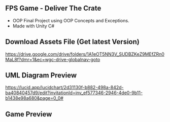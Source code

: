 ## FPS Game - Deliver The Crate
- OOP Final Project using OOP Concepts and Exceptions.
- Made with Unity C#

## Download Assets File (Get latest Version)
https://drive.google.com/drive/folders/1A1eOT5NN3V_SUDBZKeZ9MEfZRn0MaL8f?dmr=1&ec=wgc-drive-globalnav-goto

## UML Diagram Preview
https://lucid.app/lucidchart/2d31130f-b882-498a-842d-ba40840457d9/edit?invitationId=inv_ef577346-2946-4de0-9b11-b1438e98a680&page=0_0#

## Game Preview
